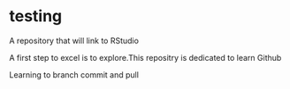 # testing
A repository that will link to RStudio

A first step to excel is to explore.This repositry is dedicated to learn Github 


Learning to branch commit and pull
